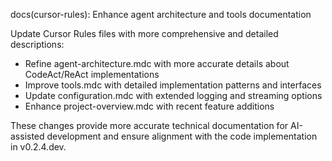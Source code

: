 docs(cursor-rules): Enhance agent architecture and tools documentation

Update Cursor Rules files with more comprehensive and detailed descriptions:
- Refine agent-architecture.mdc with more accurate details about CodeAct/ReAct implementations
- Improve tools.mdc with detailed implementation patterns and interfaces
- Update configuration.mdc with extended logging and streaming options
- Enhance project-overview.mdc with recent feature additions

These changes provide more accurate technical documentation for AI-assisted development
and ensure alignment with the code implementation in v0.2.4.dev.
